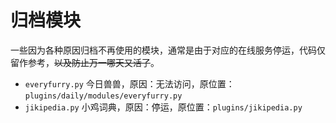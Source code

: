 # 归档模块
一些因为各种原因归档不再使用的模块，通常是由于对应的在线服务停运，代码仅留作参考，~~以及防止万一哪天又活了~~。

- `everyfurry.py` 今日兽兽，原因：无法访问，原位置：`plugins/daily/modules/everyfurry.py`
- `jikipedia.py` 小鸡词典，原因：停运，原位置：`plugins/jikipedia.py`
